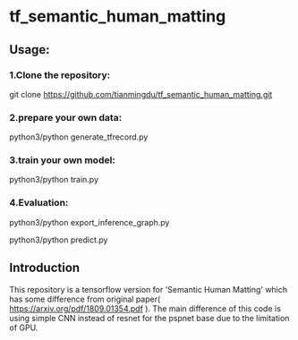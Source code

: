 # tf_semantic_human_matting

## Usage:

### 1.Clone the repository:

git clone https://github.com/tianmingdu/tf_semantic_human_matting.git

### 2.prepare your own data:

python3/python generate_tfrecord.py

### 3.train your own model:

python3/python train.py

### 4.Evaluation:

python3/python export_inference_graph.py

python3/python predict.py


## Introduction
This repository is a tensorflow version for 'Semantic Human Matting' which has some difference from original paper( https://arxiv.org/pdf/1809.01354.pdf ). The main difference of this code is using simple CNN instead of resnet for the pspnet base due to the limitation of GPU.
